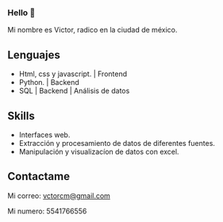 ### Hello 👋

Mi nombre es Victor, radico en la ciudad de méxico.

## Lenguajes
* Html, css y javascript.              | Frontend
* Python.                              | Backend   
* SQL                                  | Backend  | Análisis de datos 


## Skills
* Interfaces web.
* Extracción y procesamiento de datos de diferentes fuentes.
* Manipulación y visualizacíon de datos con excel.

## Contactame
Mi correo:  vctorcm@gmail.com

Mi numero:  5541766556


<!--
**VCTORCODE/VCTORCODE** is a ✨ _special_ ✨ repository because its `README.md` (this file) appears on your GitHub profile.

Here are some ideas to get you started:

- 🔭 I’m currently working on ...
- 🌱 I’m currently learning ...
- 👯 I’m looking to collaborate on ...
- 🤔 I’m looking for help with ...
- 💬 Ask me about ...
- 📫 How to reach me: ...
- 😄 Pronouns: ...
- ⚡ Fun fact: ...
-->
